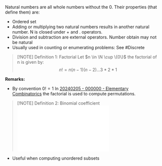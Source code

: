 
Natural numbers are all whole numbers without the 0. Their properties (that define them) are:
+ Ordered set
+ Adding or multiplying two natural numbers results in another natural number. N is closed under + and . operators.
+ Division and subtraction are external operators. Number obtain may not be natural
+ Usually used in counting or enumerating problems: See #Discrete 

> [!NOTE] Definition 1: Factorial
> Let $n \in \N \cup \{0\}$ the factorial of n is given by: 
$$
> n! = n(n-1)(n-2)...3*2*1
$$

**Remarks:**
+ By convention $0! =1$ 
In  [20240205 - 000000 - Elementary Combinatorics](20240205%20-%20000000%20-%20Elementary%20Combinatorics.md) the factorial is used to compute permutations.

> [!NOTE] Definition 2: Binomial coefficient 
>![Binomial coefficients](Binomial%20coefficients.md)
+ Useful when computing unordered subsets

